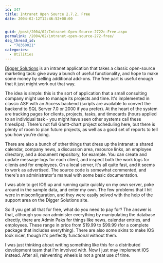 ```yaml
---
id: 347
title: Intranet Open Source 2.7.2, Free
date: 2004-02-12T12:46:52+00:00


guid: /post/2004/02/Intranet-Open-Source-2722c-Free.aspx
permalink: /2004/02/intranet-open-source-272-free/
dsq_thread_id:
  - "78360021"
categories:
  - Utilities
---
```

<body xmlns="http://www.w3.org/1999/xhtml">
    <div class="Section1">
        <p class="MsoNormal">
            <a href="http://www.diggersolutions.com/">Digger Solutions</a> is an intranet application
            that takes a classic open-source marketing tack: give away a bunch of useful functionality,
            and hope to make some money by selling additional add-ons. The free part is useful
            enough that it just might work out that way.
        </p>
        <p class="MsoNormal">
            The idea is simple: this is the sort of application that a small consulting company
            might use to manage its projects and time. It's implemented in classic ASP with an
            Access backend (scripts are available to convert the backend to SQL Server 7.0 or
            2000 if you prefer). At the heart of the system are tracking pages for clients, projects,
            tasks, and timecards (hours applied to an individual task - you might have seen other
            systems call these timeslips). There's not full Gantt-chart project scheduling here,
            but there is plenty of room to plan future projects, as well as a good set of reports
            to tell you how you're doing.
        </p>
        <p class="MsoNormal">
            There are also a bunch of other things that dress up the intranet: a shared calendar,
            company news, a discussion area, resource links, an employee directory, and a document
            repository, for example. You can create and update message logs for each client, and
            inspect both the work logs for clients and for employees. On a local server, it's
            all quite fast, and it seems to work as advertised. The source code is somewhat commented,
            and there's an administrator's manual with some basic documentation.
        </p>
        <p class="MsoNormal">
            I was able to get IOS up and running quite quickly on my own server, poke around in
            the sample data, and enter my own. The few problems that I hit were in misconfiguration,
            and they were easily solved with the help of the support area on the Digger Solutions
            site.
        </p>
        <p class="MsoNormal">
            So if you get all that for free, what do you need to pay for? The answer is that,
            although you can administer everything by manipulating the database directly, there
            are Admin Paks for things like news, calendar entries, and employees. These range
            in price from $19.99 to $99.99 (for a complete package that includes everything).
            There are also some skins to make IOS look nicer, though it's perfectly functional
            without them.
        </p>
        <p class="MsoNormal">
            I was just thinking about writing something like this for a distributed development
            team that I'm involved with. Now I just may implement IOS instead. After all, reinventing
            wheels is not a great use of time.
        </p>
    </div>
</body>